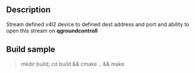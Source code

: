 ## Description

Stream defined v4l2 device to defined dest address and port and ability to open this stream on **qgroundcontroll** 

## Build sample
> mkdir build; cd build && cmake .. && make

